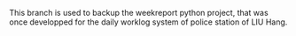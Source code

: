This branch is used to backup the weekreport python project, that was once developped for the daily worklog system of police station of LIU Hang.


